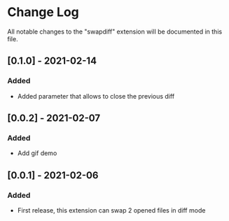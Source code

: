 # Change Log

All notable changes to the "swapdiff" extension will be documented in this file.

## [0.1.0] - 2021-02-14
### Added
- Added parameter that allows to close the previous diff

## [0.0.2] - 2021-02-07
### Added
- Add gif demo

## [0.0.1] - 2021-02-06
### Added
- First release, this extension can swap 2 opened files in diff mode